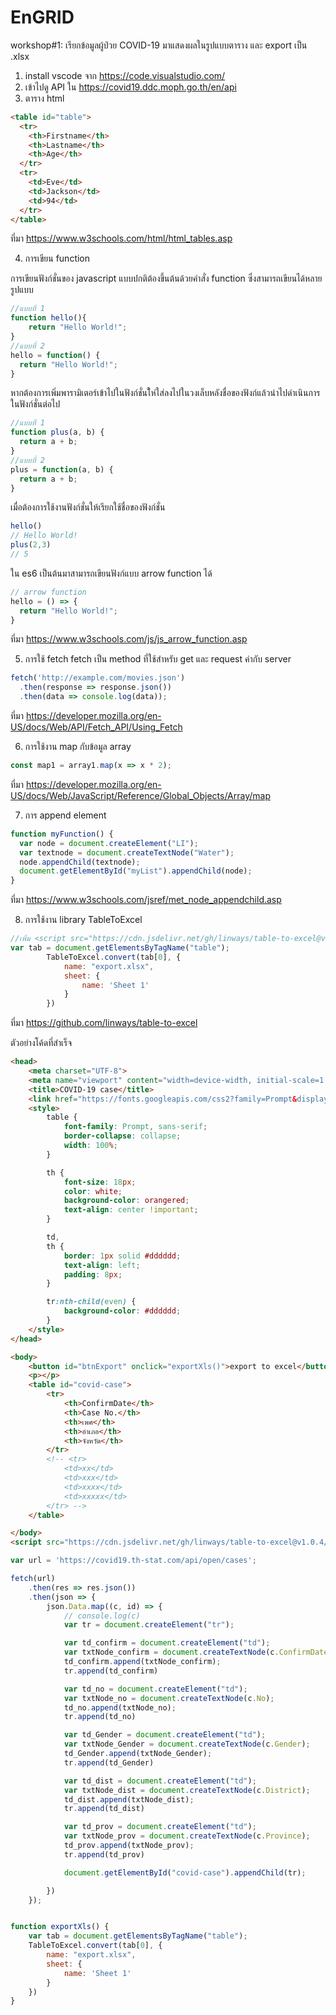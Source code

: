 # EnGRID
workshop#1: เรียกข้อมูลผู้ป่วย COVID-19 มาแสดงผลในรูปแบบตาราง และ export เป็น .xlsx 
1. install vscode จาก https://code.visualstudio.com/
2. เข้าไปดู API ใน https://covid19.ddc.moph.go.th/en/api
3. ตาราง html
```html
<table id="table">
  <tr>
    <th>Firstname</th>
    <th>Lastname</th>
    <th>Age</th>
  </tr>
  <tr>
    <td>Eve</td>
    <td>Jackson</td>
    <td>94</td>
  </tr>
</table>
```
ที่มา https://www.w3schools.com/html/html_tables.asp

4. การเขียน function

การเขียนฟังก์ชั่นของ javascript แบบปกติต้องขึ้นต้นด้วยคำสั่ง function ซึ่งสามารถเขียนได้หลายรูปแบบ 
```js
//แบบที่ 1
function hello(){
    return "Hello World!";
}
//แบบที่ 2
hello = function() {
  return "Hello World!";
}
```
หากต้องการเพิ่มพารามิเตอร์เข้าไปในฟังก์ชั่นใ้ห่ใส่ลงไปในวงเล็บหลังชื่อของฟังก์แล้วนำไปดำเนินการในฟังก์ชั่นต่อไป
```js
//แบบที่ 1
function plus(a, b) {
  return a + b;
}
//แบบที่ 2
plus = function(a, b) {
  return a + b;
}
```
เมื่อต้องการใช้งานฟังก์ชั่นให้เรียกใช้ชื่อของฟังก์ชั่น
```js
hello()
// Hello World!
plus(2,3)
// 5
```
ใน es6 เป็นต้นมาสามารถเขียนฟังก์แบบ arrow function ได้
```js
// arrow function
hello = () => {
  return "Hello World!";
}
```
ที่มา https://www.w3schools.com/js/js_arrow_function.asp

5. การใช้ fetch 
fetch เป็น method ที่ใช้สำหรับ get และ request ค่ากับ server 
```js
fetch('http://example.com/movies.json')
  .then(response => response.json())
  .then(data => console.log(data));
```
ที่มา https://developer.mozilla.org/en-US/docs/Web/API/Fetch_API/Using_Fetch

6. การใช้งาน map กับข้อมูล array
```js
const map1 = array1.map(x => x * 2);
```
ที่มา https://developer.mozilla.org/en-US/docs/Web/JavaScript/Reference/Global_Objects/Array/map

7. การ append element
```js
function myFunction() {
  var node = document.createElement("LI");
  var textnode = document.createTextNode("Water");
  node.appendChild(textnode);
  document.getElementById("myList").appendChild(node);
}
```
ที่มา https://www.w3schools.com/jsref/met_node_appendchild.asp

8. การใช้งาน library TableToExcel
```js
//เพิ่ม <script src="https://cdn.jsdelivr.net/gh/linways/table-to-excel@v1.0.4/dist/tableToExcel.js"></script>
var tab = document.getElementsByTagName("table");
        TableToExcel.convert(tab[0], {
            name: "export.xlsx",
            sheet: {
                name: 'Sheet 1'
            }
        })
```
ที่มา https://github.com/linways/table-to-excel

ตัวอย่างโค้ดที่สำเร็จ
```html
<head>
    <meta charset="UTF-8">
    <meta name="viewport" content="width=device-width, initial-scale=1.0">
    <title>COVID-19 case</title>
    <link href="https://fonts.googleapis.com/css2?family=Prompt&display=swap" rel="stylesheet">
    <style>
        table {
            font-family: Prompt, sans-serif;
            border-collapse: collapse;
            width: 100%;
        }

        th {
            font-size: 18px;
            color: white;
            background-color: orangered;
            text-align: center !important;
        }

        td,
        th {
            border: 1px solid #dddddd;
            text-align: left;
            padding: 8px;
        }

        tr:nth-child(even) {
            background-color: #dddddd;
        }
    </style>
</head>

<body>
    <button id="btnExport" onclick="exportXls()">export to excel</button>
    <p></p>
    <table id="covid-case">
        <tr>
            <th>ConfirmDate</th>
            <th>Case No.</th>
            <th>เพศ</th>
            <th>อำเภอ</th>
            <th>จังหวัด</th>
        </tr>
        <!-- <tr>
            <td>xx</td>
            <td>xxx</td>
            <td>xxxx</td>
            <td>xxxxx</td>
        </tr> -->
    </table>

</body>
<script src="https://cdn.jsdelivr.net/gh/linways/table-to-excel@v1.0.4/dist/tableToExcel.js"></script>
```
```js
var url = 'https://covid19.th-stat.com/api/open/cases';

fetch(url)
    .then(res => res.json())
    .then(json => {
        json.Data.map((c, id) => {
            // console.log(c)
            var tr = document.createElement("tr");

            var td_confirm = document.createElement("td");
            var txtNode_confirm = document.createTextNode(c.ConfirmDate);
            td_confirm.append(txtNode_confirm);
            tr.append(td_confirm)

            var td_no = document.createElement("td");
            var txtNode_no = document.createTextNode(c.No);
            td_no.append(txtNode_no);
            tr.append(td_no)

            var td_Gender = document.createElement("td");
            var txtNode_Gender = document.createTextNode(c.Gender);
            td_Gender.append(txtNode_Gender);
            tr.append(td_Gender)

            var td_dist = document.createElement("td");
            var txtNode_dist = document.createTextNode(c.District);
            td_dist.append(txtNode_dist);
            tr.append(td_dist)

            var td_prov = document.createElement("td");
            var txtNode_prov = document.createTextNode(c.Province);
            td_prov.append(txtNode_prov);
            tr.append(td_prov)

            document.getElementById("covid-case").appendChild(tr);

        })
    });


function exportXls() {
    var tab = document.getElementsByTagName("table");
    TableToExcel.convert(tab[0], {
        name: "export.xlsx",
        sheet: {
            name: 'Sheet 1'
        }
    })
}
```